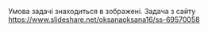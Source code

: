 Умова задачі знаходиться в зображені.
Задача з сайту https://www.slideshare.net/oksanaoksana16/ss-69570058